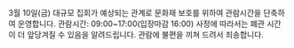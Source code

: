 3월 10일(금) 대규모 집회가 예상되는 관계로 문화재 보호를 위하여 관람시간을 단축하여 운영합니다.
관람시간: 09:00~17:00(입장마감 16:00)
사정에 따라서는 폐관 시간이 더 앞당겨질 수 있음을 알려드립니다. 관람에 불편을 끼쳐 드려서 죄송합니다.